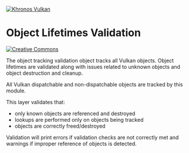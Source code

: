 <!-- markdownlint-disable MD041 -->
<!-- Copyright 2015-2019 LunarG, Inc. -->
[![Khronos Vulkan][1]][2]

[1]: https://vulkan.lunarg.com/img/Vulkan_100px_Dec16.png "https://www.khronos.org/vulkan/"
[2]: https://www.khronos.org/vulkan/

# Object Lifetimes Validation

[![Creative Commons][3]][4]

[3]: https://i.creativecommons.org/l/by-nd/4.0/88x31.png "Creative Commons License"
[4]: https://creativecommons.org/licenses/by-nd/4.0/

The object tracking validation object tracks all Vulkan objects. Object lifetimes are validated
along with issues related to unknown objects and object destruction and cleanup.

All Vulkan dispatchable and non-dispatchable objects are tracked by this module.

This layer validates that:

- only known objects are referenced and destroyed
- lookups are performed only on objects being tracked
- objects are correctly freed/destroyed

Validation will print errors if validation checks are not correctly met and warnings if improper
reference of objects is detected.
